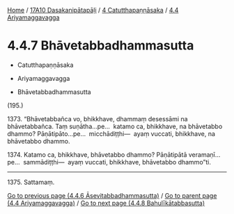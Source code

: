 
[Home](/) / [17A10 Dasakanipātapāḷi](../...md) / [4 Catutthapaṇṇāsaka](...md) / [4.4 Ariyamaggavagga](../17A10/4/4.4.md)

# 4.4.7 Bhāvetabbadhammasutta

* Catutthapaṇṇāsaka

* Ariyamaggavagga

* Bhāvetabbadhammasutta

(195.)

1373\. “Bhāvetabbañca vo, bhikkhave, dhammaṃ desessāmi na bhāvetabbañca. Taṃ suṇātha…pe…  katamo ca, bhikkhave, na bhāvetabbo dhammo? Pāṇātipāto…pe…  micchādiṭṭhi—  ayaṃ vuccati, bhikkhave, na bhāvetabbo dhammo.

1374\. Katamo ca, bhikkhave, bhāvetabbo dhammo? Pāṇātipātā veramaṇī…pe…  sammādiṭṭhi—  ayaṃ vuccati, bhikkhave, bhāvetabbo dhammo”ti.

---

1375\. Sattamaṃ.



[Go to previous page (4.4.6 Āsevitabbadhammasutta)](4.4.6.md) / [Go to parent page (4.4 Ariyamaggavagga)](../17A10/4/4.4.md) / [Go to next page (4.4.8 Bahulīkātabbasutta)](4.4.8.md)


